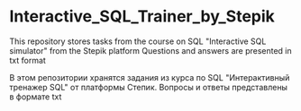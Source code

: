 # Interactive_SQL_Trainer_by_Stepik

This repository stores tasks from the course on SQL "Interactive SQL simulator" from the Stepik platform
Questions and answers are presented in txt format

В этом репозитории хранятся задания из курса по SQL "Интерактивный тренажер SQL" от платформы Степик.
Вопросы и ответы представлены в формате txt
